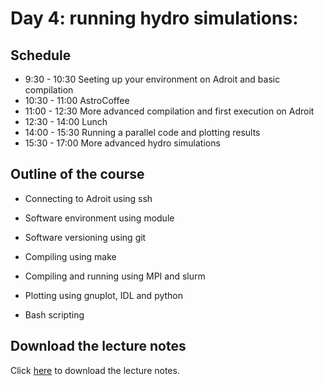 # Day 4: running hydro simulations:

## Schedule

* 9:30 - 10:30 Seeting up your environment on Adroit and basic compilation
* 10:30 - 11:00 AstroCoffee
* 11:00 - 12:30 More advanced compilation and first execution on Adroit
* 12:30 - 14:00 Lunch
* 14:00 - 15:30 Running a parallel code and plotting results
* 15:30 - 17:00 More advanced hydro simulations

## Outline of the course

- Connecting to Adroit using ssh

- Software environment using module

- Software versioning using git

- Compiling using make

- Compiling and running using MPI and slurm

- Plotting using gnuplot, IDL and python

- Bash scripting

## Download the lecture notes

Click [here](Running_Hydro_Simulation.pdf) to download the lecture notes.



